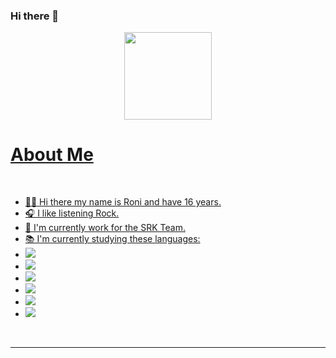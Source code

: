 ### Hi there 👋

<div align="center">
  <a href="https://github.com/RoniSwagger">
  <img height="140em" src="https://github-readme-stats.vercel.app/api/top-langs/?username=roniswagger&layout=compact&langs_count=7&theme=dracula"/>
</div>
  
<h1> About Me </h1>
<br>
<ul>
  <li>🙋‍♂️ Hi there my name is Roni and have 16 years.</li>
  <li>🎧 I like listening Rock.</li>
  <li>💼 I'm currently work for the SRK Team.</li>
  <li>📚 I'm currently studying these languages:</li>
  <li><img src=https://img.shields.io/badge/HTML5-E34F26?style=for-the-badge&logo=html5&logoColor=white></li>
  <li><img src=https://img.shields.io/badge/CSS3-1572B6?style=for-the-badge&logo=css3&logoColor=white></li>
  <li><img src=https://img.shields.io/badge/JavaScript-323330?style=for-the-badge&logo=javascript&logoColor=white></li>
  <li><img src=https://img.shields.io/badge/Java-ED8B00?style=for-the-badge&logo=java&logoColor=white></li>
  <li><img src=https://img.shields.io/badge/React-20232A?style=for-the-badge&logo=react&logoColor=white></li>
  <li><img src=https://img.shields.io/badge/React_Native-20232A?style=for-the-badge&logo=react&logoColor=white></li>
</ul>
<br>
<hr>
